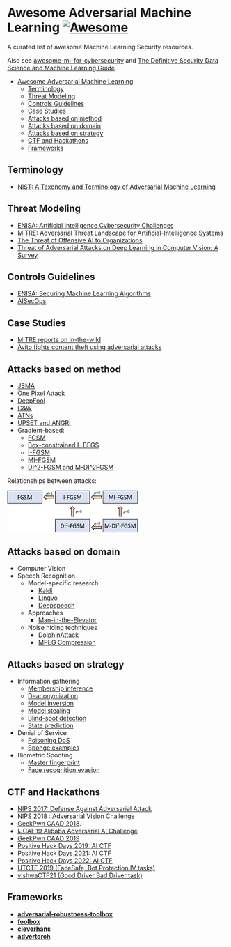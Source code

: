 # Awesome Adversarial Machine Learning [![Awesome](https://awesome.re/badge-flat.svg)](https://awesome.re)

A curated list of awesome Machine Learning Security resources.

Also see [awesome-ml-for-cybersecurity](https://github.com/jivoi/awesome-ml-for-cybersecurity) and [The Definitive Security Data Science and Machine Learning Guide](http://www.covert.io/the-definitive-security-datascience-and-machinelearning-guide/).

- [Awesome Adversarial Machine Learning](#awesome-adversarial-machine-learning-)
  - [Terminology](#terminology)
  - [Threat Modeling](#threat-modeling)
  - [Controls Guidelines](#controls-guidelines)
  - [Case Studies](#case-studies)
  - [Attacks based on method](#attacks-based-on-method)
  - [Attacks based on domain](#attacks-based-on-domain)
  - [Attacks based on strategy](#attacks-based-on-strategy)
  - [CTF and Hackathons](#ctf-and-hackathons)
  - [Frameworks](#frameworks)

## Terminology
* [NIST: A Taxonomy and Terminology of Adversarial Machine Learning](https://nvlpubs.nist.gov/nistpubs/ir/2019/NIST.IR.8269-draft.pdf)

## Threat Modeling
* [ENISA: Artificial Intelligence Cybersecurity Challenges](https://www.enisa.europa.eu/news/publications/artificial-intelligence-cybersecurity-challenges)
* [MITRE: Adversarial Threat Landscape for Artificial-Intelligence Systems](https://atlas.mitre.org/)
* [The Threat of Offensive AI to Organizations](https://arxiv.org/pdf/2106.15764.pdf)
* [Threat of Adversarial Attacks on Deep Learning in Computer Vision: A Survey](https://arxiv.org/abs/1801.00553)

## Controls Guidelines
* [ENISA: Securing Machine Learning Algorithms](https://www.enisa.europa.eu/publications/securing-machine-learning-algorithms)
* [AISecOps](https://github.com/oasiszrz/awesome-AISecOps)

## Case Studies
* [MITRE reports on in-the-wild](https://github.com/mitre/advmlthreatmatrix/blob/master/pages/case-studies-page.md#case-studies-page)
* [Avito fights content theft using adversarial attacks](https://habr.com/ru/company/avito/blog/452142/)

## Attacks based on method
* [JSMA](https://ieeexplore.ieee.org/document/7467366)
* [One Pixel Attack](https://ieeexplore.ieee.org/abstract/document/8601309/)
* [DeepFool](https://arxiv.org/abs/1511.04599)
* [C&W](https://ieeexplore.ieee.org/abstract/document/7958570)
* [ATNs](https://arxiv.org/abs/1703.09387)
* [UPSET and ANGRI](https://arxiv.org/abs/1707.01159)
* Gradient-based:
  * [FGSM](https://arxiv.org/abs/1412.6572)
  * [Box-constrained L-BFGS](https://arxiv.org/pdf/1312.6199.pdf)
  * [I-FGSM](https://arxiv.org/abs/1607.02533)
  * [MI-FGSM](http://openaccess.thecvf.com/content_cvpr_2018/html/Dong_Boosting_Adversarial_Attacks_CVPR_2018_paper.html)
  * [DI^2-FGSM and M-DI^2FGSM](https://arxiv.org/abs/1803.06978)

Relationships between attacks:

<img src="./gradientrelationship.png" width="300">

## Attacks based on domain
* Computer Vision
* Speech Recognition
  * Model-specific research
    * [Kaldi](https://github.com/lealeasch/adversarialattacks)
    * [Lingvo](https://github.com/yaq007/cleverhans/tree/master/examples/adversarial_asr)
    * [Deepspeech](https://arxiv.org/pdf/1801.01944)
  * Approaches
    * [Man-in-the-Elevator](https://www.usenix.org/sites/default/files/conference/protected-files/woot15_slides_vaidya.pdf)
  * Noise hiding techniques
    * [DolphinAttack](https://github.com/USSLab/DolphinAttack)
    * [MPEG Compression](https://arxiv.org/pdf/1808.05665)

## Attacks based on strategy
* Information gathering
  * [Membership inference](https://arxiv.org/pdf/1610.05820)
  * [Deanonymization](https://www.cs.utexas.edu/~shmat/shmat_oak08netflix.pdf)
  * [Model inversion](https://dl.acm.org/doi/10.1145/2810103.2813677)
  * [Model stealing](https://arxiv.org/pdf/1805.02628)
  * [Blind-spot detection](https://arxiv.org/pdf/1901.04684)
  * [State prediction](https://ieeexplore.ieee.org/document/8716085)
* Denial of Service
  * [Poisoning DoS](https://arxiv.org/pdf/1708.08689.pdf)
  * [Sponge examples](https://arxiv.org/pdf/2006.03463)
* Biometric Spoofing
  * [Master fingerprint](https://arxiv.org/pdf/1705.07386)
  * [Face recognition evasion](https://dl.acm.org/doi/10.1145/2976749.2978392)


## CTF and Hackathons

* [NIPS 2017: Defense Against Adversarial Attack](https://www.kaggle.com/c/nips-2017-defense-against-adversarial-attack/data)
* [NIPS 2018 : Adversarial Vision Challenge](https://www.crowdai.org/challenges)
* [GeekPwn CAAD 2018](http://2018.geekpwn.org/en/index.html#4).
* [IJCAI-19 Alibaba Adversarial AI Challenge](https://tianchi.aliyun.com/markets/tianchi/ijcai19_en)
* [GeekPwn CAAD 2019](http://www.geekpwn.org/zh/index.html)
* [Positive Hack Days 2019: AI CTF](https://2019.phdays.com/en/program/contests/aI-ctf/)
* [Positive Hack Days 2021: AI CTF](https://2021.phdays.com/en/program/contests/ai-track/)
* [Positive Hack Days 2022: AI CTF](https://ai.ctf.su/)
* [UTCTF 2019 (FaceSafe, Bot Protection IV tasks)](https://github.com/utisss/UTCTF-19)
* [vishwaCTF21 (Good Driver Bad Driver task)](https://vishwactf.com/)

## Frameworks
* [**adversarial-robustness-toolbox**](https://github.com/IBM/adversarial-robustness-toolbox)
* [**foolbox**](https://github.com/bethgelab/foolbox)
* [**cleverhans**](https://github.com/tensorflow/cleverhans)
* [**advertorch**](https://github.com/BorealisAI/advertorch)
